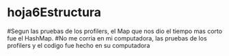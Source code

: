 # hoja6Estructura
#Segun las pruebas de los profilers, el Map que nos dio el tiempo mas corto fue el HashMap.
#No me corria en mi computadora, las pruebas de los profilers y el codigo fue hecho en su computadora
